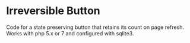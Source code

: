 # Irreversible Button
Code for a state preserving button that retains its count on page refresh. Works with php 5.x or 7 and configured with sqlite3.

